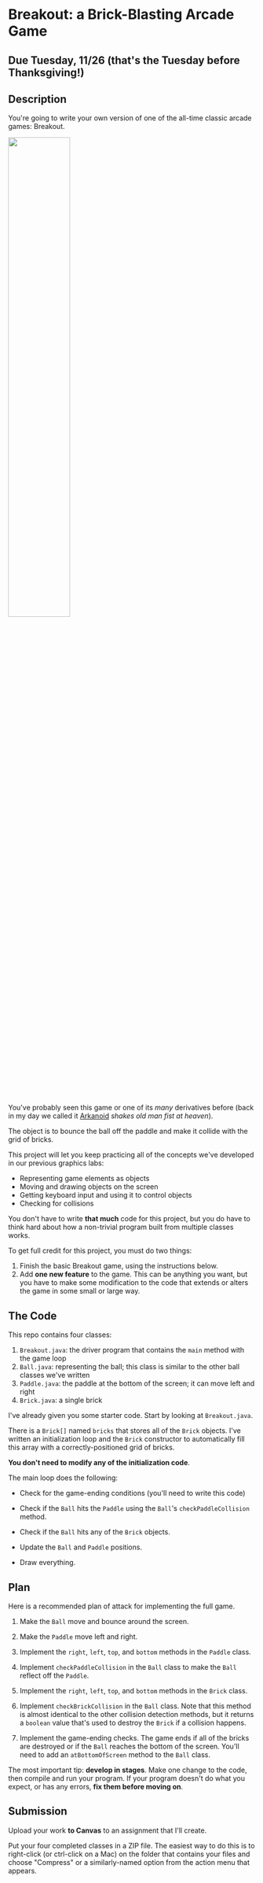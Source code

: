 # Breakout: a Brick-Blasting Arcade Game

## Due Tuesday, 11/26 (that's the Tuesday before Thanksgiving!)

## Description

You're going to write your own version of one of the all-time classic arcade games: Breakout.

<img src="https://i.ytimg.com/vi/AMUv8KvVt08/maxresdefault.jpg" width="50%" />

You've probably seen this game or one of its *many* derivatives before (back in my day we called it [Arkanoid](https://en.wikipedia.org/wiki/Arkanoid) *shakes old man fist at heaven*).

The object is to bounce the ball off the paddle and make it collide with the grid of bricks.

This project will let you keep practicing all of the concepts we've developed in our previous graphics labs:

- Representing game elements as objects
- Moving and drawing objects on the screen
- Getting keyboard input and using it to control objects
- Checking for collisions

You don't have to write **that much** code for this project, but you do have to think hard about how a non-trivial program built from multiple classes works.

To get full credit for this project, you must do two things:

1. Finish the basic Breakout game, using the instructions below.
2. Add **one new feature** to the game. This can be anything you want, but you have to make some modification to the code that extends or alters the game in some small or large way.

## The Code

This repo contains four classes:

1. `Breakout.java`: the driver program that contains the `main` method with the game loop
2. `Ball.java`: representing the ball; this class is similar to the other ball classes we've written
3. `Paddle.java`: the paddle at the bottom of the screen; it can move left and right
4. `Brick.java`: a single brick

I've already given you some starter code. Start by looking at `Breakout.java`.

There is a `Brick[]` named `bricks` that stores all of the `Brick` objects. I've written an initialization loop and the `Brick` constructor to automatically fill this array with a correctly-positioned grid of bricks.

**You don't need to modify any of the initialization code**.

The main loop does the following:

- Check for the game-ending conditions (you'll need to write this code)

- Check if the `Ball` hits the `Paddle` using the `Ball`'s `checkPaddleCollision` method.

- Check if the `Ball` hits any of the `Brick` objects.

- Update the `Ball` and `Paddle` positions.

- Draw everything.

## Plan

Here is a recommended plan of attack for implementing the full game.

1. Make the `Ball` move and bounce around the screen.

2. Make the `Paddle` move left and right.

3. Implement the `right`, `left`, `top`, and `bottom` methods in the `Paddle` class.

4. Implement `checkPaddleCollision` in the `Ball` class to make the `Ball` reflect off the `Paddle`.

5. Implement the `right`, `left`, `top`, and `bottom` methods in the `Brick` class.

4. Implement `checkBrickCollision` in the `Ball` class. Note that this method is almost identical to the other collision detection
methods, but it returns a `boolean` value that's used to destroy the `Brick` if a collision happens.

5. Implement the game-ending checks. The game ends if all of the bricks are destroyed or if the `Ball` reaches the bottom of the screen.
You'll need to add an `atBottomOfScreen` method to the `Ball` class.

The most important tip: **develop in stages**. Make one change to the code, then compile and run your program. If your program doesn't do what you expect, or has any errors, **fix them before moving on**.

## Submission

Upload your work **to Canvas** to an assignment that I'll create.

Put your four completed classes in a ZIP file. The easiest way to do this is to right-click (or ctrl-click on a Mac) on the folder that contains your files and choose "Compress" or a similarly-named option from the action menu that appears.
